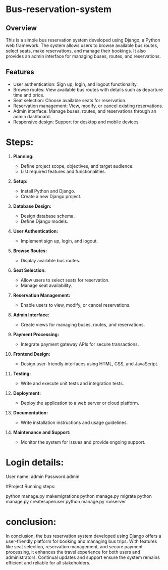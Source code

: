 # Bus-reservation-system
## Overview

This is a simple bus reservation system developed using Django, a Python web framework. The system allows users to browse available bus routes, select seats, make reservations, and manage their bookings. It also provides an admin interface for managing buses, routes, and reservations.

## Features

- User authentication: Sign up, login, and logout functionality.
- Browse routes: View available bus routes with details such as departure time and price.
- Seat selection: Choose available seats for reservation.
- Reservation management: View, modify, or cancel existing reservations.
- Admin interface: Manage buses, routes, and reservations through an admin dashboard.
- Responsive design: Support for desktop and mobile devices

# Steps:
1. **Planning:**
   - Define project scope, objectives, and target audience.
   - List required features and functionalities.

2. **Setup:**
   - Install Python and Django.
   - Create a new Django project.

3. **Database Design:**
   - Design database schema.
   - Define Django models.

4. **User Authentication:**
   - Implement sign up, login, and logout.

5. **Browse Routes:**
   - Display available bus routes.

6. **Seat Selection:**
   - Allow users to select seats for reservation.
   - Manage seat availability.

7. **Reservation Management:**
   - Enable users to view, modify, or cancel reservations.

8. **Admin Interface:**
   - Create views for managing buses, routes, and reservations.

9. **Payment Processing:**
   - Integrate payment gateway APIs for secure transactions.

10. **Frontend Design:**
    - Design user-friendly interfaces using HTML, CSS, and JavaScript.

11. **Testing:**
    - Write and execute unit tests and integration tests.

12. **Deployment:**
    - Deploy the application to a web server or cloud platform.

13. **Documentation:**
    - Write installation instructions and usage guidelines.

14. **Maintenance and Support:**
    - Monitor the system for issues and provide ongoing support.

# Login details:

User name: admin
Password:admin

#Project Running steps:

python manage.py makemigrations
python manage.py migrate
python manage.py createsuperuser
python manage.py runserver

# conclusion:
In conclusion, the bus reservation system developed using Django offers a user-friendly platform for booking and managing bus trips. With features like seat selection, reservation management, and secure payment processing, it enhances the travel experience for both users and administrators. Continual updates and support ensure the system remains efficient and reliable for all stakeholders.
